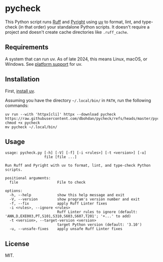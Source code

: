 # pycheck

This Python script runs
[Ruff](https://github.com/astral-sh/uv)
and
[Pyright](https://github.com/microsoft/pyright)
using
[uv](https://github.com/astral-sh/uv)
to format, lint, and type-check (in that order) your standalone Python scripts.
It doesn't require a project and doesn't create cache directories like `.ruff_cache`.

## Requirements

A system that can run uv.
As of late 2024, this means Linux, macOS, or Windows.
See [platform support](https://docs.astral.sh/uv/reference/policies/platforms/) for uv.

## Installation

First, [install uv](https://github.com/astral-sh/uv#installation).

Assuming you have the directory `~/.local/bin/` in `PATH`, run the following commands:

```shell
uv run --with 'httpx[cli]' httpx --download pycheck https://raw.githubusercontent.com/dbohdan/pycheck/refs/heads/master/pycheck.py
chmod +x pycheck
mv pycheck ~/.local/bin/
```

## Usage

```none
usage: pycheck.py [-h] [-V] [-f] [-i <rules>] [-t <version>] [-u]
                  file [file ...]

Run Ruff and Pyright with uv to format, lint, and type-check Python scripts.

positional arguments:
  file                  File to check

options:
  -h, --help            show this help message and exit
  -V, --version         show program's version number and exit
  -f, --fix             apply Ruff Linter fixes
  -i <rules>, --ignore <rules>
                        Ruff Linter rules to ignore (default:
'ANN,D,EXE003,PT,S101,S310,S603,S607,T201'; '+...' to add)
  -t <version>, --target-version <version>
                        target Python version (default: '3.10')
  -u, --unsafe-fixes    apply unsafe Ruff Linter fixes
```

## License

MIT.
